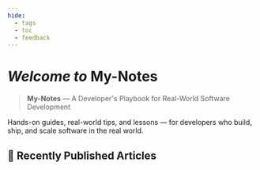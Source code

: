 ```yaml
---
hide:
  - tags
  - toc
  - feedback
---
```


# _Welcome to_ **My-Notes**

> **My-Notes** — A Developer's Playbook for Real-World Software Development

Hands-on guides, real-world tips, and lessons — for developers who build, ship, and scale software in the real world.

## 🚀 Recently Published Articles

<div class="grid cards cols-1" markdown>

<!-- material/tags { include: [Latest] } -->

</div>
